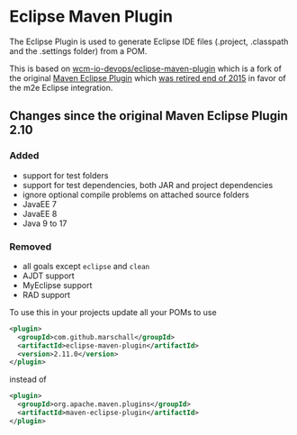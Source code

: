 Eclipse Maven Plugin
======

The Eclipse Plugin is used to generate Eclipse IDE files (.project, .classpath and the .settings folder) from a POM.

This is based on [wcm-io-devops/eclipse-maven-plugin](https://github.com/wcm-io-devops/eclipse-maven-plugin) which is a fork of the original [Maven Eclipse Plugin](https://maven.apache.org/plugins/maven-eclipse-plugin/) which [was retired end of 2015](http://mail-archives.apache.org/mod_mbox/maven-dev/201510.mbox/%3Cop.x55dxii1kdkhrr%40robertscholte.dynamic.ziggo.nl%3E) in favor of the m2e Eclipse integration.


Changes since the original Maven Eclipse Plugin 2.10
----------------------------------------------------

### Added
* support for test folders
* support for test dependencies, both JAR and project dependencies
* ignore optional compile problems on attached source folders
* JavaEE 7
* JavaEE 8
* Java 9 to 17


### Removed
* all goals except `eclipse` and `clean`
* AJDT support
* MyEclipse support
* RAD support



To use this in your projects update all your POMs to use

```xml
<plugin>
  <groupId>com.github.marschall</groupId>
  <artifactId>eclipse-maven-plugin</artifactId>
  <version>2.11.0</version>
</plugin>
```

instead of

```xml
<plugin>
  <groupId>org.apache.maven.plugins</groupId>
  <artifactId>maven-eclipse-plugin</artifactId>
</plugin>
```